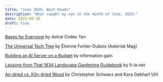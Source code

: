 ```yaml
---
title: "June 2025: Best Reads"
description: "What caught my eye in the month of June, 2025."
date: 2025-06-30
draft: true
---
```

[Bayes for Everyone](https://www.astralcodexten.com/p/bayes-for-everyone) by Astral Codex Ten

[The Universal Tech Tree](https://asteriskmag.com/issues/10/the-universal-tech-tree) by Étienne Fortier-Dubois (Asterisk Mag)

[Building an AI Server on a Budget](https://www.informationga.in/blog/building-an-ai-server-on-a-budget) by information gain

[Lessons from That 1834 Landscape Gardening Guidebook](https://fi-le.net/pueckler/) by fi-le.net

[Air-dried vs. Kiln-dried Wood](https://christopherschwarz.substack.com/p/air-dried-vs-kiln-dried-wood) by Christopher Schwarz and Kara Gebhart Uhl
